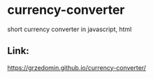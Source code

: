 # currency-converter
short currency converter in javascript, html

## Link:
https://grzedomin.github.io/currency-converter/
